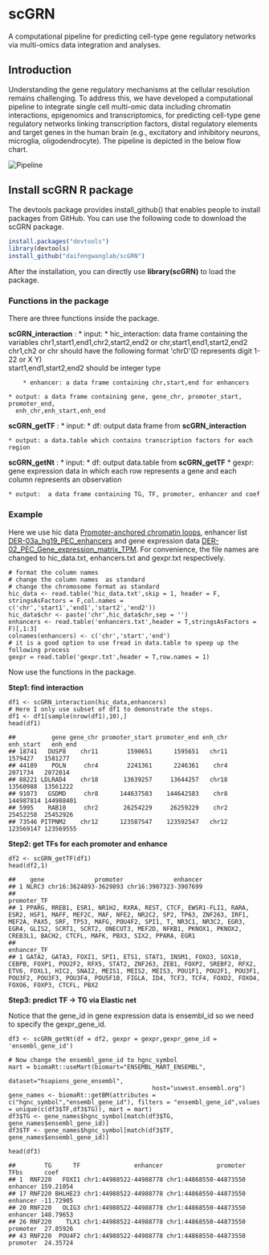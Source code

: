 # scGRN

A computational pipeline for predicting cell-type gene regulatory networks via multi-omics data integration and analyses. 

## Introduction
Understanding the gene regulatory mechanisms at the cellular resolution remains challenging. To address this, we have developed a computational pipeline to integrate single cell multi-omic data including chromatin interactions, epigenomics and transcriptomics, for predicting cell-type gene regulatory networks linking transcription factors, distal regulatory elements and target genes in the human brain (e.g., excitatory and inhibitory neurons, microglia, oligodendrocyte). The pipeline is depicted in the below flow chart.

![Pipeline](https://github.com/daifengwanglab/scGRN/blob/master/pipeline.png)

## Install scGRN R package
The devtools package provides install_github() that enables people to install packages from GitHub. You can use the following code to download the scGRN package.
```R
install.packages("devtools")
library(devtools)
install_github("daifengwanglab/scGRN")
```

After the installation, you can directly use **library(scGRN)** to load the package.

### Functions in the package

There are three functions inside the package.

**scGRN_interaction** :
    * input:
        * hic_interaction: data frame containing the variables chr1,start1,end1,chr2,start2,end2
          or chr,start1,end1,start2,end2 
          chr1,ch2 or chr should have the following format 'chrD'(D represents digit 1-22 or X Y)                          
          start1,end1,start2,end2 should be integer type
          
        * enhancer: a data frame containing chr,start,end for enhancers
        
    * output: a data frame containing gene, gene_chr, promoter_start, promoter_end,               
      enh_chr,enh_start,enh_end
 
**scGRN_getTF** :
    * input: 
        * df: output data frame from **scGRN_interaction**
    
    * output: a data.table which contains transcription factors for each region

**scGRN_getNt** :
    * input: 
        * df: output data.table from **scGRN_getTF**
        * gexpr: gene expression data in which each row represents a gene and each column represents an observation
        
    * output:  a data frame containing TG, TF, promoter, enhancer and coef
    
### Example

Here we use hic data [Promoter-anchored chromatin loops](http://resource.psychencode.org/Datasets/Integrative/Promoter-anchored_chromatin_loops.bed), enhancer list [DER-03a_hg19_PEC_enhancers](http://resource.psychencode.org/Datasets/Derived/DER-03a_hg19_PEC_enhancers.bed)  and gene expression data [DER-02_PEC_Gene_expression_matrix_TPM](http://resource.psychencode.org/Datasets/Derived/DER-02_PEC_Gene_expression_matrix_TPM.txt).
For convenience, the file names are changed to hic_data.txt, enhancers.txt and gexpr.txt respectively.

```{r}
# format the column names
# change the column names  as standard
# change the chromosome format as standard
hic_data <- read.table('hic_data.txt',skip = 1, header = F, stringsAsFactors = F,col.names = c('chr','start1','end1','start2','end2')) 
hic_data$chr <- paste('chr',hic_data$chr,sep = '')
enhancers <- read.table('enhancers.txt',header = T,stringsAsFactors = F)[,1:3]
colnames(enhancers) <- c('chr','start','end')
# it is a good option to use fread in data.table to speep up the following process
gexpr = read.table('gexpr.txt',header = T,row.names = 1)
```

Now use the functions in the package.

**Step1: find interaction**
```{r}
df1 <- scGRN_interaction(hic_data,enhancers)
# Here I only use subset of df1 to demonstrate the steps.
df1 <- df1[sample(nrow(df1),10),]
head(df1)
```

    ##          gene gene_chr promoter_start promoter_end enh_chr enh_start   enh_end
    ## 18741   DUSP8    chr11        1590651      1595651   chr11   1579427   1581277
    ## 44189    POLN     chr4        2241361      2246361    chr4   2071734   2072014
    ## 88221 LDLRAD4    chr18       13639257     13644257   chr18  13560988  13561222
    ## 91073   GSDMD     chr8      144637583    144642583    chr8 144987814 144988401
    ## 5995    RAB10     chr2       26254229     26259229    chr2  25452258  25452926
    ## 73546 PITPNM2    chr12      123587547    123592547   chr12 123569147 123569555


**Step2: get TFs for each promoter and enhance**
```{r}
df2 <- scGRN_getTF(df1)
head(df2,1)
```

    ##    gene              promoter              enhancer
    ## 1 NLRC3 chr16:3624893-3629893 chr16:3907323-3907699
    ##                                                                                                                                                                                                                                                                                                                    promoter_TF
    ## 1 PPARG, RREB1, ESR1, NR1H2, RXRA, REST, CTCF, EWSR1-FLI1, RARA, ESR2, HSF1, MAFF, MEF2C, MAF, NFE2, NR2C2, SP2, TP63, ZNF263, IRF1, MEF2A, PAX5, SRF, TP53, MAFG, POU4F2, SPI1, T, NR3C1, NR3C2, EGR3, EGR4, GLIS2, SCRT1, SCRT2, ONECUT3, MEF2D, NFKB1, PKNOX1, PKNOX2, CREB3L1, BACH2, CTCFL, MAFK, PBX3, SIX2, PPARA, EGR1
    ##                                                                                                                                                                                                                                                                                                  enhancer_TF
    ## 1 GATA2, GATA3, FOXI1, SPI1, ETS1, STAT1, INSM1, FOXO3, SOX10, CEBPB, FOXP1, POU2F2, RFX5, STAT2, ZNF263, ZEB1, FOXP2, SREBF2, RFX2, ETV6, FOXL1, HIC2, SNAI2, MEIS1, MEIS2, MEIS3, POU1F1, POU2F1, POU3F1, POU3F2, POU3F3, POU3F4, POU5F1B, FIGLA, ID4, TCF3, TCF4, FOXD2, FOXO4, FOXO6, FOXP3, CTCFL, PBX2
 
**Step3: predict TF -> TG via Elastic net**

Notice that the gene_id in gene expression data is ensembl_id so we need to specify the gexpr_gene_id.
```{r}
df3 <- scGRN_getNt(df = df2, gexpr = gexpr,gexpr_gene_id = 'ensembl_gene_id')

# Now change the ensembl_gene_id to hgnc_symbol
mart = biomaRt::useMart(biomart="ENSEMBL_MART_ENSEMBL",
                                        dataset="hsapiens_gene_ensembl",
                                        host="uswest.ensembl.org")
gene_names <- biomaRt::getBM(attributes = c("hgnc_symbol","ensembl_gene_id"), filters = "ensembl_gene_id",values = unique(c(df3$TF,df3$TG)), mart = mart)
df3$TG <- gene_names$hgnc_symbol[match(df3$TG, gene_names$ensembl_gene_id)]
df3$TF <- gene_names$hgnc_symbol[match(df3$TF, gene_names$ensembl_gene_id)]

head(df3)
```
    ##        TG      TF               enhancer               promoter     TFbs      coef
    ## 1  RNF220   FOXI1 chr1:44988522-44988778 chr1:44868550-44873550 enhancer 159.21054
    ## 17 RNF220 BHLHE23 chr1:44988522-44988778 chr1:44868550-44873550 enhancer -11.72905
    ## 20 RNF220   OLIG3 chr1:44988522-44988778 chr1:44868550-44873550 enhancer 148.79653
    ## 26 RNF220    TLX1 chr1:44988522-44988778 chr1:44868550-44873550 promoter  27.85926
    ## 43 RNF220  POU4F2 chr1:44988522-44988778 chr1:44868550-44873550 promoter  24.35724

